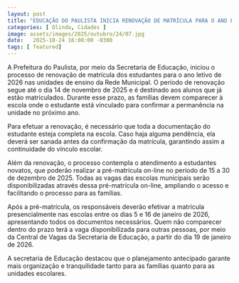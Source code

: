 ```yaml
---
layout: post
title: "EDUCAÇÃO DO PAULISTA INICIA RENOVAÇÃO DE MATRÍCULA PARA O ANO LETIVO DE 2026"
categories: [ Olinda, Cidades ]
image: assets/images/2025/outubro/24/07.jpg
date:   2025-10-24 16:00:00 -0300
tags: [ featured]
---
```

A Prefeitura do Paulista, por meio da Secretaria de Educação, iniciou o processo de renovação de matrícula dos estudantes para o ano letivo de 2026 nas unidades de ensino da Rede Municipal. O período de renovação segue até o dia 14 de novembro de 2025 e é destinado aos alunos que já estão matriculados. Durante esse prazo, as famílias devem comparecer à escola onde o estudante está vinculado para confirmar a permanência na unidade no próximo ano.

Para efetuar a renovação, é necessário que toda a documentação do estudante esteja completa na escola. Caso haja alguma pendência, ela deverá ser sanada antes da confirmação da matrícula, garantindo assim a continuidade do vínculo escolar.

Além da renovação, o processo contempla o atendimento a estudantes novatos, que poderão realizar a pré-matrícula on-line no período de 15 a 30 de dezembro de 2025. Todas as vagas das escolas municipais serão disponibilizadas através dessa pré-matrícula on-line, ampliando o acesso e facilitando o processo para as famílias.

Após a pré-matrícula, os responsáveis deverão efetivar a matrícula presencialmente nas escolas entre os dias 5 e 16 de janeiro de 2026, apresentando todos os documentos necessários. Quem não comparecer dentro do prazo terá a vaga disponibilizada para outras pessoas, por meio da Central de Vagas da Secretaria de Educação, a partir do dia 19 de janeiro de 2026.

A secretaria de Educação destacou que o planejamento antecipado garante mais organização e tranquilidade tanto para as famílias quanto para as unidades escolares.